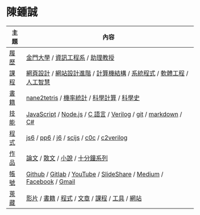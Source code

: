 # 陳鍾誠

主題  | 內容
------|----------------
[履歷](https://www.cakeresume.com/f5611f) | [金門大學](http://www.nqu.edu.tw/) / [資訊工程系](http://www.nqu.edu.tw/educsie/index.php) / [助理教授](http://www.nqu.edu.tw/educsie/index.php?act=blog&code=list&ids=4) 
[課程](./課程) | [網頁設計](./課程/網頁設計) / [網站設計進階](./課程/網站設計) / [計算機結構](./課程/計算機結構) / [系統程式](./課程/系統程式) / [軟體工程](./課程/軟體工程) / [人工智慧](./課程/人工智慧)
[書籍](./書籍) | [nane2tetris](./書籍/nane2tetris) / [機率統計](./書籍/機率統計) / [科學計算](./書籍/科學計算) / [科學史](./書籍/科學史)
[技能](./技能) | [JavaScript](./書籍/JavaScript) / [Node.js](./書籍/JavaScript/nodejs) / [C 語言](./書籍/C語言)  / [Verilog](./書籍/Verilog) / [git](./技能/git) / [markdown](./技能/markdown) / [C#](./書籍/C＃程式設計)
[程式](./程式) | [js6](https://github.com/ccc-js/js6) / [pp6](https://github.com/ccc-js/pp6) / [j6](https://github.com/ccc-js/j6) / [scijs](https://github.com/ccc-js/scijs) / [c0c](https://github.com/ccc-c/c0c) / [c2verilog](https://github.com/cccbook/c2verilog)
[作品](./作品) | [論文](./論文) / [散文](./作品/散文) / [小說](./作品/小說) / [十分鐘系列](./作品/十分鐘系列)
[帳號](./帳號) | [Github](https://github.com/ccckmit) / [Gitlab](https://gitlab.com/ccckmit/) / [YouTube](https://www.youtube.com/user/ccckmit) / [SlideShare](http://www.slideshare.net/ccckmit/)  / [Medium](https://medium.com/@ccckmit) / [Facebook](https://www.facebook.com/ccckmit) / [Gmail](mailto://ccckmit@gmail.com)
[蒐藏](./蒐藏) | [影片](./蒐藏/video) / [書籍](./蒐藏/book) / [程式](./蒐藏/code) / [文章](./蒐藏/article) / [課程](./蒐藏/course) / [工具](./蒐藏/tool) / [網站](./蒐藏/site) 
